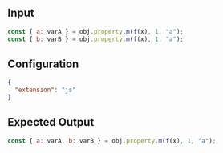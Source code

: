 
## Input
```javascript input
const { a: varA } = obj.property.m(f(x), 1, "a");
const { b: varB } = obj.property.m(f(x), 1, "a");
```

## Configuration
```json configuration
{
  "extension": "js"
}
```

## Expected Output
```javascript expected output
const { a: varA, b: varB } = obj.property.m(f(x), 1, "a");
```
